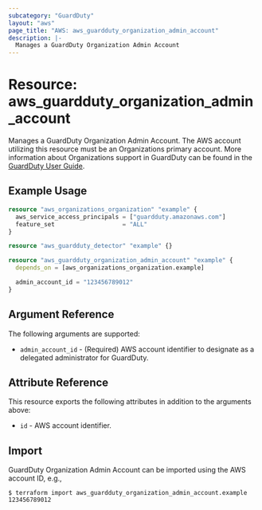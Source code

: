 ```yaml
---
subcategory: "GuardDuty"
layout: "aws"
page_title: "AWS: aws_guardduty_organization_admin_account"
description: |-
  Manages a GuardDuty Organization Admin Account
---
```


# Resource: aws_guardduty_organization_admin_account

Manages a GuardDuty Organization Admin Account. The AWS account utilizing this resource must be an Organizations primary account. More information about Organizations support in GuardDuty can be found in the [GuardDuty User Guide](https://docs.aws.amazon.com/guardduty/latest/ug/guardduty_organizations.html).

## Example Usage

```terraform
resource "aws_organizations_organization" "example" {
  aws_service_access_principals = ["guardduty.amazonaws.com"]
  feature_set                   = "ALL"
}

resource "aws_guardduty_detector" "example" {}

resource "aws_guardduty_organization_admin_account" "example" {
  depends_on = [aws_organizations_organization.example]

  admin_account_id = "123456789012"
}
```

## Argument Reference

The following arguments are supported:

* `admin_account_id` - (Required) AWS account identifier to designate as a delegated administrator for GuardDuty.

## Attribute Reference

This resource exports the following attributes in addition to the arguments above:

* `id` - AWS account identifier.

## Import

GuardDuty Organization Admin Account can be imported using the AWS account ID, e.g.,

```
$ terraform import aws_guardduty_organization_admin_account.example 123456789012
```
